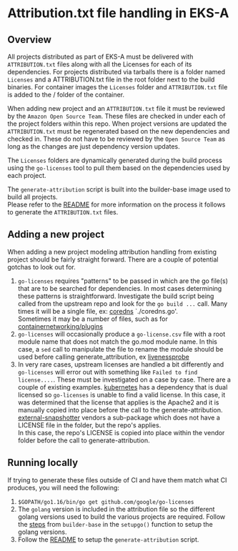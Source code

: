 # Attribution.txt file handling in EKS-A

## Overview

All projects distributed as part of EKS-A must be delivered with `ATTRIBUTION.txt` files
along with all the Licenses for each of its dependencies.  For projects distributed via
tarballs there is a folder named `Licenses` and a ATTRIBUTION.txt file in the root folder
next to the build binaries.  For container images the `Licenses` folder and `ATTRIBUTION.txt`
file is added to the / folder of the container.

When adding new project and an `ATTRIBUTION.txt` file it must be reviewed by the `Amazon Open Source Team`.
These files are checked in under each of the project folders within this repo.  When
project versions are updated the `ATTRIBUTION.txt` must be regenerated based on the new dependencies
and checked in.  These do not have to be reviewed by the `Open Source Team` as long as the changes are just dependency
version updates.

The `Licenses` folders are dynamically generated during the build process using the `go-licenses` tool
to pull them based on the dependencies used by each project.

The `generate-attribution` script is built into the builder-base image used to build all projects.  
Please refer to the [README](https://github.com/aws/eks-distro-build-tooling/blob/main/generate-attribution/README.md)
for more information on the process it follows to generate the `ATTRIBUTION.txt` files.

## Adding a new project

When adding a new project modeling attribution handling from existing project
should be fairly straight forward.  There are a couple of potential gotchas to
look out for.

1. `go-licenses` requires "patterns" to be passed in which are the go file(s) that are
   to be searched for dependencies.  In most cases determining these patterns is straightforward.
   Investigate the build script being called from the upstream repo and look for the `go build ...`
   call.  Many times it will be a single file, ex: [coredns](#TODO) `./coredns.go'.  
   Sometimes it may be a number of files, such as for [containernetworking/plugins](projects/containernetworking/plugins/build/create_binaries.sh)
1. `go-licenses` will occasionally produce a `go-license.csv` file with a root module name
   that does not match the go.mod module name.  In this case, a `sed` call to manipulate the file to rename
   the module should be used before calling generate_attribution, ex [livenessprobe](#TODO)
1. In very rare cases, upstream licenses are handled a bit differently and `go-licenses` will error out
   with something like `Failed to find license....`.  These must be investigated on a case by case.  There
   are a couple of existing examples.  [kubernetes](#TODO) has a dependency that is dual licensed so `go-licenses`
   is unable to find a valid license.  In this case, it was determined that the license that applies is the Apache2
   and it is manually copied into place before the call to the generate-attribution. [external-snapshotter](#TODO)
   vendors a sub-package which does not have a LICENSE file in the folder, but the repo's applies.  
   In this case, the repo's LICENSE is copied into place within the vendor folder before the call to generate-attribution.


## Running locally

If trying to generate these files outside of CI and have them match what CI produces, you will need the following:

1. `$GOPATH/go1.16/bin/go get github.com/google/go-licenses`
1. The `golang` version is included in the attribution file so the different golang versions used to build
   the various projects are required.  Follow the [steps](https://github.com/aws/eks-distro-build-tooling/blob/main/builder-base/install.sh)
   from `builder-base` in the `setupgo()` function to setup the golang versions.
1. Follow the [README](https://github.com/aws/eks-distro-build-tooling/blob/main/generate-attribution/README.md)
   to setup the `generate-attribution` script.
